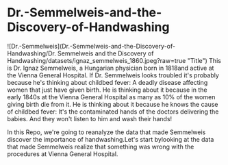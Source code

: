 # Dr.-Semmelweis-and-the-Discovery-of-Handwashing

![Dr.-Semmelweis](Dr.-Semmelweis-and-the-Discovery-of-Handwashing/Dr. Semmelweis and the Discovery of Handwashing/datasets/ignaz_semmelweis_1860.jpeg?raw=true "Title")
This is Dr. Ignaz Semmelweis, a Hungarian physician born in 1818and active at the Vienna General Hospital. If Dr. Semmelweis looks troubled it's probably because he's thinking about childbed fever: A deadly disease affecting women that just have given birth. He is thinking about it because in the early 1840s at the Vienna General Hospital as many as 10% of the women giving birth die from it. He is thinking about it because he knows the cause of childbed fever: It's the contaminated hands of the doctors delivering the babies. And they won't listen to him and wash their hands!

In this Repo, we're going to reanalyze the data that made Semmelweis discover the importance of handwashing.Let's start bylooking at the data that made Semmelweis realize that something was wrong with the procedures at Vienna General Hospital.
